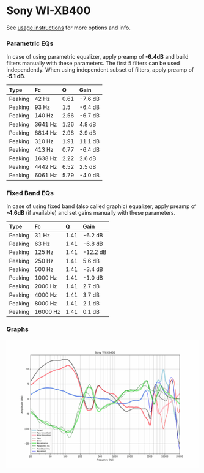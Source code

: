 # Sony WI-XB400
See [usage instructions](https://github.com/jaakkopasanen/AutoEq#usage) for more options and info.

### Parametric EQs
In case of using parametric equalizer, apply preamp of **-6.4dB** and build filters manually
with these parameters. The first 5 filters can be used independently.
When using independent subset of filters, apply preamp of **-5.1 dB**.

| Type    | Fc      |    Q | Gain    |
|:--------|:--------|:-----|:--------|
| Peaking | 42 Hz   | 0.61 | -7.6 dB |
| Peaking | 93 Hz   | 1.5  | -6.4 dB |
| Peaking | 140 Hz  | 2.56 | -6.7 dB |
| Peaking | 3641 Hz | 1.26 | 4.8 dB  |
| Peaking | 8814 Hz | 2.98 | 3.9 dB  |
| Peaking | 310 Hz  | 1.91 | 11.1 dB |
| Peaking | 413 Hz  | 0.77 | -6.4 dB |
| Peaking | 1638 Hz | 2.22 | 2.6 dB  |
| Peaking | 4442 Hz | 6.52 | 2.5 dB  |
| Peaking | 6061 Hz | 5.79 | -4.0 dB |

### Fixed Band EQs
In case of using fixed band (also called graphic) equalizer, apply preamp of **-4.6dB**
(if available) and set gains manually with these parameters.

| Type    | Fc       |    Q | Gain     |
|:--------|:---------|:-----|:---------|
| Peaking | 31 Hz    | 1.41 | -6.2 dB  |
| Peaking | 63 Hz    | 1.41 | -6.8 dB  |
| Peaking | 125 Hz   | 1.41 | -12.2 dB |
| Peaking | 250 Hz   | 1.41 | 5.6 dB   |
| Peaking | 500 Hz   | 1.41 | -3.4 dB  |
| Peaking | 1000 Hz  | 1.41 | -1.0 dB  |
| Peaking | 2000 Hz  | 1.41 | 2.7 dB   |
| Peaking | 4000 Hz  | 1.41 | 3.7 dB   |
| Peaking | 8000 Hz  | 1.41 | 2.1 dB   |
| Peaking | 16000 Hz | 1.41 | 0.1 dB   |

### Graphs
![](./Sony%20WI-XB400.png)